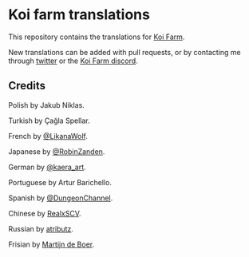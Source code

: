 # Koi farm translations
This repository contains the translations for [Koi Farm](https://github.com/jobtalle/koi).

New translations can be added with pull requests, or by contacting me through [twitter](https://twitter.com/jobtalle) or the [Koi Farm discord](https://discord.gg/bw3ZFe63Qg).

## Credits

Polish by Jakub Niklas.

Turkish by Çağla Spellar.

French by [@LikanaWolf](https://twitter.com/LikanaWolf).

Japanese by [@RobinZanden](https://twitter.com/RobinZanden).

German by [@kaera_art](https://www.instagram.com/kaera_art/).

Portuguese by Artur Barichello.

Spanish by [@DungeonChannel](https://twitter.com/DungeonChannel).

Chinese by [RealxSCV](https://github.com/RealxSCV).

Russian by [atributz](https://github.com/atributz).

Frisian by [Martijn de Boer](https://github.com/sexybiggetje).
